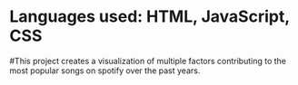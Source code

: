 # Languages used: HTML, JavaScript, CSS
#This project creates a visualization of multiple factors contributing to the most popular songs on spotify over the past years. 
